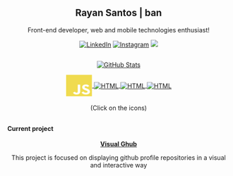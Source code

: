 <div align="center">

<h2>Rayan Santos | ban </h2> 
<p>Front-end developer, web and mobile technologies enthusiast!</p>
</div>

 
<div align="center">
  
[![LinkedIn](https://img.shields.io/badge/-LinkedIn-E20035?style=for-the-badge&logo=linkedin&logoColor=white)](https://www.linkedin.com/in/rayansantos/)
[![Instagram](https://img.shields.io/badge/-Instagram-E20035?style=for-the-badge&logo=instagram&logoColor=white)](https://www.instagram.com/_banrayan/)
<a href="mailto:rayan170300@gmail.com"><img src="https://img.shields.io/badge/-Gmail-E20035?style=for-the-badge&logo=gmail&logoColor=white"/></a>

</div>
  
<h2></h2> 

<div align="center"> 
 
<a href="https://github.com/banRayan"><img width ="50%" src="https://github-readme-streak-stats.herokuapp.com?user=banRayan&theme=github-dark-blue&background=141414&stroke=D5D5D542&border=141414&fire=E20035&ring=E20035&sideNums=C1C1C1&currStreakNum=FFFFFF&currStreakLabel=FFFFFF&sideLabels=C1C1C1)](https://git.io/streak-stats" alt="GitHub Stats"/></a>
  
<a href="https://www.javascript.com" target="_blank">
 <img align="center" alt="JS" height="50" width="60" src="https://raw.githubusercontent.com/devicons/devicon/master/icons/javascript/javascript-plain.svg">
</a>
<a href="https://www.typescriptlang.org" target="_blank">
 <img align="center" alt="HTML" height="50" width="60" src="https://icongr.am/devicon/typescript-original.svg?size=128&color=currentColor">
</a>
<a href="https://pt-br.reactjs.org" target="_blank">
 <img align="center" alt="HTML" height="50" width="60" src="https://icongr.am/devicon/react-original.svg?size=128&color=currentColor">
</a>
<a href="https://git-scm.com" target="_blank">
 <img align="center" alt="HTML" height="50" width="60" src="https://icongr.am/devicon/git-original.svg?size=128&color=currentColor">
</a>
<br><br>
<h20>(Click on the icons)</h20>
</div>

<h2></h2>


#### Current project

<div align="center">

 <a href="https://github.com/banRayan/VisualGhub" target="_blank"><b>Visual Ghub</b></a>
<p>This project is focused on displaying github profile repositories in a visual and interactive way</p>

</div>

